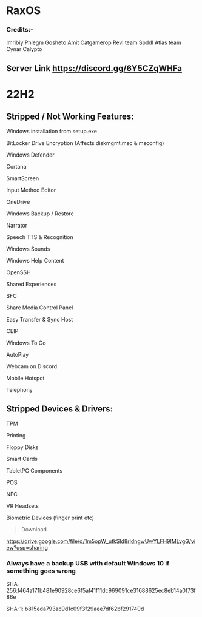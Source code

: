 # RaxOS

### Credits:-
Imribiy
Phlegm
Gosheto
Amit
Catgamerop 
Revi team
Spddl
Atlas team
Cynar
Calypto

## Server Link https://discord.gg/6Y5CZqWHFa

# 22H2
## Stripped / Not Working Features:
Windows installation from setup.exe

BitLocker Drive Encryption (Affects diskmgmt.msc & msconfig)

Windows Defender

Cortana

SmartScreen

Input Method Editor

OneDrive

Windows Backup / Restore

Narrator

Speech TTS & Recognition

Windows Sounds

Windows Help Content

OpenSSH

Shared Experiences

SFC

Share Media Control Panel

Easy Transfer & Sync Host

CEIP

Windows To Go

AutoPlay

Webcam on Discord

Mobile Hotspot

Telephony


## Stripped Devices & Drivers:
TPM

Printing

Floppy Disks

Smart Cards

TabletPC Components

POS

NFC

VR Headsets

Biometric Devices (finger print etc)


> Download

https://drive.google.com/file/d/1m5opW_utkSld8rldngwUwYLFH9IMLvgG/view?usp=sharing

### Always have a backup USB with default Windows 10 if something goes wrong

SHA-256:f464a171b481e90928ce6f5af41f11dc969091ce31688625ec8eb14a0f73f86e

SHA-1: b815eda793ac9d1c09f3f29aee7df62bf291740d
